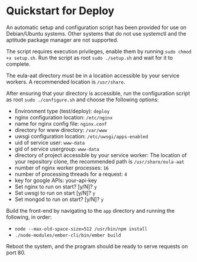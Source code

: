 # Quickstart for Deploy

An automatic setup and configuration script has been provided for use on Debian/Ubuntu systems.  Other systems that do not use systemctl and the aptitude package manager are not supported.

The script requires execution privileges, enable them by running `sudo chmod +x setup.sh`.
Run the script as root `sudo ./setup.sh` and wait for it to complete.

The eula-aat directory must be in a location accessible by your service workers.  A recommended location is `/usr/share`.

After ensuring that your directory is accessible, run the configuration script as root `sudo ./configure.sh` and choose the following options:

* Environment type (test/deploy): `deploy`
* nginx configuration location: `/etc/nginx`
* name for nginx config file: `nginx.conf`
* directory for www directory: `/var/www` 
* uwsgi configuration location: `/etc/uwsgi/apps-enabled`
* uid of service user: `www-data`
* gid of service usergroup: `www-data`
* directory of project accessible by your service worker: The location of your repository clone, the recommended path is `/usr/share/eula-aat`
* number of nginx worker processes: `16`
* number of processing threads for a request: `4`
* key for google APIs: your-api-key
* Set nginx to run on start? [y/N]? `y`
* Set uwsgi to run on start [y/N]? `y`
* Set mongod to run on start? [y/N]? `y`

Build the front-end by navigating to the `app` directory and running the following, in order:
* `node --max-old-space-size=512 /usr/bin/npm install`
* `./node-modules/ember-cli/bin/ember build`

Reboot the system, and the program should be ready to serve requests on port 80.